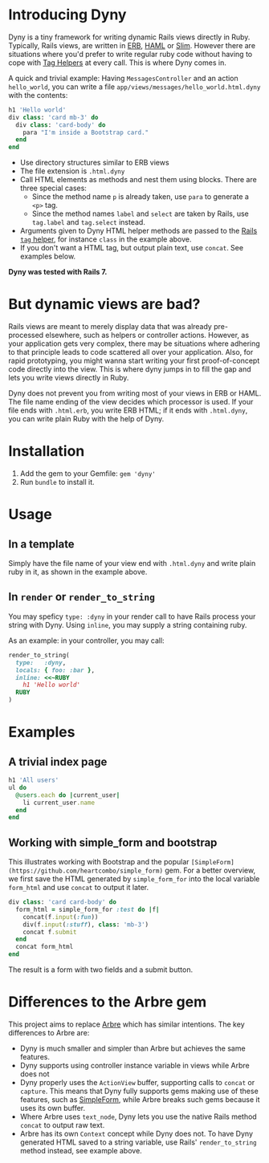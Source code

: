 # Introducing Dyny

Dyny is a tiny framework for writing dynamic Rails views directly in Ruby.
Typically, Rails views, are written in
[ERB](https://guides.rubyonrails.org/layouts_and_rendering.html),
[HAML](https://haml.info/) or [Slim](https://github.com/slim-template/slim).
However there are situations where you'd prefer to write regular ruby code
without having to cope with [Tag
Helpers](https://api.rubyonrails.org/classes/ActionView/Helpers/TagHelper.html)
at every call. This is where Dyny comes in.

A quick and trivial example: Having `MessagesController` and an action
`hello_world`, you can write a file `app/views/messages/hello_world.html.dyny`
with the contents:

```ruby
h1 'Hello world'
div class: 'card mb-3' do
  div class: 'card-body' do
    para "I'm inside a Bootstrap card."
  end
end
```

- Use directory structures similar to ERB views
- The file extension is `.html.dyny`
- Call HTML elements as methods and nest them using blocks. There are three special cases:
  - Since the method name `p` is already taken, use `para` to generate a `<p>` tag.
  - Since the method names `label` and `select` are taken by Rails, use
    `tag.label` and `tag.select` instead.
- Arguments given to Dyny HTML helper methods are passed to the [Rails `tag`
  helper](https://api.rubyonrails.org/classes/ActionView/Helpers/TagHelper.html#method-i-tag),
  for instance `class` in the example above.
- If you don't want a HTML tag, but output plain text, use `concat`. See examples below.

**Dyny was tested with Rails 7.**

# But dynamic views are bad?

Rails views are meant to merely display data that was already pre-processed
elsewhere, such as helpers or controller actions. However, as your application
gets very complex, there may be situations where adhering to that principle
leads to code scattered all over your application. Also, for rapid prototyping,
you might wanna start writing your first proof-of-concept code directly into the
view. This is where dyny jumps in to fill the gap and lets you write views
directly in Ruby.

Dyny does not prevent you from writing most of your views in ERB or HAML. The
file name ending of the view decides which processor is used. If your file ends
with `.html.erb`, you write ERB HTML; if it ends with `.html.dyny`, you can
write plain Ruby with the help of Dyny.

# Installation

1. Add the gem to your Gemfile: `gem 'dyny'`
2. Run `bundle` to install it.

# Usage

## In a template

Simply have the file name of your view end with `.html.dyny` and write plain
ruby in it, as shown in the example above.

## In `render` or `render_to_string`

You may speficy `type: :dyny` in your render call to have Rails process your string with Dyny. Using `inline`, you may supply a string containing ruby.

As an example: in your controller, you may call:

```ruby
render_to_string(
  type:   :dyny,
  locals: { foo: :bar },
  inline: <<~RUBY
    h1 'Hello world'
  RUBY
)
```

# Examples

## A trivial index page

```ruby
h1 'All users'
ul do
  @users.each do |current_user|
    li current_user.name
  end
end
```

## Working with simple_form and bootstrap

This illustrates working with Bootstrap and the popular
`[SimpleForm](https://github.com/heartcombo/simple_form)` gem. For a better
overview, we first save the HTML generated by `simple_form_for` into the local
variable `form_html` and use `concat` to output it later.

```ruby
div class: 'card card-body' do
  form_html = simple_form_for :test do |f|
    concat(f.input(:fun))
    div(f.input(:stuff), class: 'mb-3')
    concat f.submit
  end
  concat form_html
end
```

The result is a form with two fields and a submit button.

# Differences to the Arbre gem

This project aims to replace [Arbre](https://github.com/activeadmin/arbre) which
has similar intentions. The key differences to Arbre are:

- Dyny is much smaller and simpler than Arbre but achieves the same features.
- Dyny supports using controller instance variable in views while Arbre does not
- Dyny properly uses the `ActionView` buffer, supporting calls to `concat` or
  `capture`. This means that Dyny fully supports gems making use of these
  features, such as [SimpleForm](https://github.com/heartcombo/simple_form),
  while Arbre breaks such gems because it uses its own buffer.
- Where Arbre uses `text_node`, Dyny lets you use the native Rails method
  `concat` to output raw text.
- Arbre has its own `Context` concept while Dyny does not. To have Dyny
  generated HTML saved to a string variable, use Rails' `render_to_string`
  method instead, see example above.